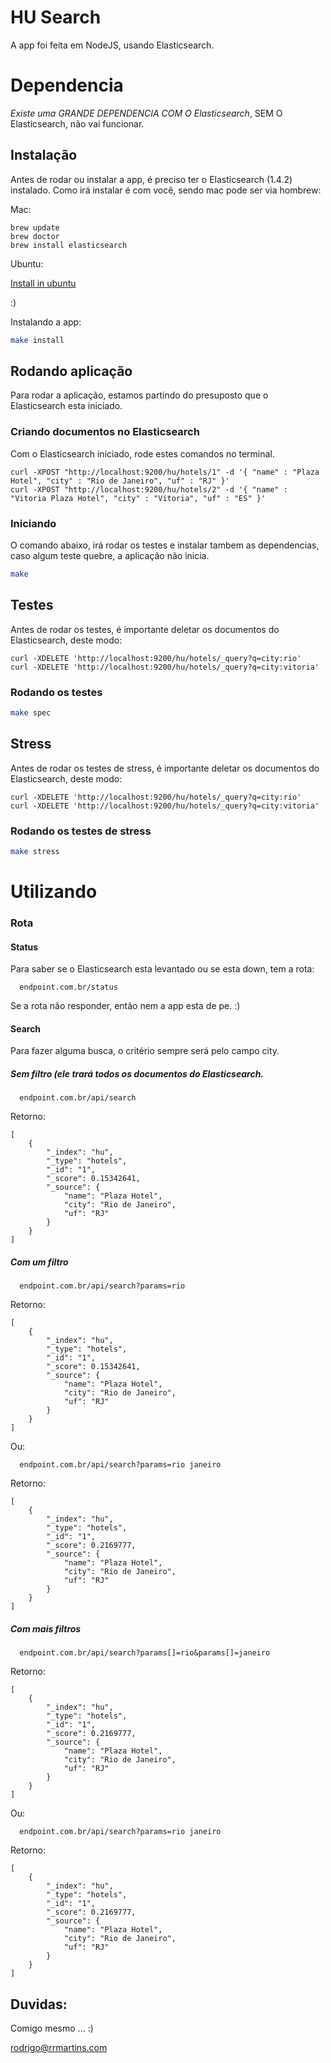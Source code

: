 # HU Search

A app foi feita em NodeJS, usando Elasticsearch.

# Dependencia

*Existe uma GRANDE DEPENDENCIA COM O Elasticsearch*, SEM O Elasticsearch, não vai funcionar.

## Instalação

Antes de rodar ou instalar a app, é preciso ter o Elasticsearch (1.4.2) instalado. Como irá instalar é com você, sendo mac pode ser via hombrew:

Mac:
```
brew update
brew doctor
brew install elasticsearch
```

Ubuntu:

[Install in ubuntu](http://www.elasticsearch.org/guide/en/elasticsearch/reference/current/setup-service.html)

:)

Instalando a app:

```bash
make install
```

## Rodando aplicação

Para rodar a aplicação, estamos partindo do presuposto que o Elasticsearch esta iniciado.

### Criando documentos no Elasticsearch

Com o Elasticsearch iniciado, rode estes comandos no terminal.

```
curl -XPOST "http://localhost:9200/hu/hotels/1" -d '{ "name" : "Plaza Hotel", "city" : "Rio de Janeiro", "uf" : "RJ" }'
curl -XPOST "http://localhost:9200/hu/hotels/2" -d '{ "name" : "Vitoria Plaza Hotel", "city" : "Vitoria", "uf" : "ES" }'
```

### Iniciando

O comando abaixo, irá rodar os testes e instalar tambem as dependencias, caso algum teste quebre, a aplicação não inicia.

```bash
make
```

## Testes

Antes de rodar os testes, é importante deletar os documentos do Elasticsearch, deste modo:

```
curl -XDELETE 'http://localhost:9200/hu/hotels/_query?q=city:rio'
curl -XDELETE 'http://localhost:9200/hu/hotels/_query?q=city:vitoria'
```

### Rodando os testes

```bash
make spec
```

## Stress

Antes de rodar os testes de stress, é importante deletar os documentos do Elasticsearch, deste modo:

```
curl -XDELETE 'http://localhost:9200/hu/hotels/_query?q=city:rio'
curl -XDELETE 'http://localhost:9200/hu/hotels/_query?q=city:vitoria'
```

### Rodando os testes de stress

```bash
make stress
```

# Utilizando

### Rota

#### Status

Para saber se o Elasticsearch esta levantado ou se esta down, tem a rota:

```
  endpoint.com.br/status
```

Se a rota não responder, então nem a app esta de pe. :)


#### Search

Para fazer alguma busca, o critério sempre será pelo campo city.

##### Sem filtro (ele trará todos os documentos do Elasticsearch.

```
  endpoint.com.br/api/search
```

Retorno:

```
[
    {
        "_index": "hu",
        "_type": "hotels",
        "_id": "1",
        "_score": 0.15342641,
        "_source": {
            "name": "Plaza Hotel",
            "city": "Rio de Janeiro",
            "uf": "RJ"
        }
    }
]
```

##### Com um filtro

```
  endpoint.com.br/api/search?params=rio
```

Retorno:

```
[
    {
        "_index": "hu",
        "_type": "hotels",
        "_id": "1",
        "_score": 0.15342641,
        "_source": {
            "name": "Plaza Hotel",
            "city": "Rio de Janeiro",
            "uf": "RJ"
        }
    }
]
```

Ou:

```
  endpoint.com.br/api/search?params=rio janeiro
```

Retorno:

```
[
    {
        "_index": "hu",
        "_type": "hotels",
        "_id": "1",
        "_score": 0.2169777,
        "_source": {
            "name": "Plaza Hotel",
            "city": "Rio de Janeiro",
            "uf": "RJ"
        }
    }
]
```

##### Com mais filtros

```
  endpoint.com.br/api/search?params[]=rio&params[]=janeiro
```

Retorno:

```
[
    {
        "_index": "hu",
        "_type": "hotels",
        "_id": "1",
        "_score": 0.2169777,
        "_source": {
            "name": "Plaza Hotel",
            "city": "Rio de Janeiro",
            "uf": "RJ"
        }
    }
]
```

Ou:

```
  endpoint.com.br/api/search?params=rio janeiro
```

Retorno:

```
[
    {
        "_index": "hu",
        "_type": "hotels",
        "_id": "1",
        "_score": 0.2169777,
        "_source": {
            "name": "Plaza Hotel",
            "city": "Rio de Janeiro",
            "uf": "RJ"
        }
    }
]
```


## Duvidas:

Comigo mesmo ... :)

rodrigo@rrmartins.com
